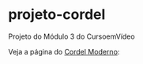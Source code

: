 # projeto-cordel
 Projeto do Módulo 3 do CursoemVídeo
 
 Veja a página do <a href="bernardody-m.presotto07.github.io/projeto-cordel">Cordel Moderno</a>:


